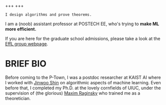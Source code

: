 +++
+++

`I design algorithms and prove theorems.`

I am a (noob) assistant professor at POSTECH EE, who's trying to __make ML more efficient.__

If you are here for the graduate school admissions, please take a look at the [EffL group webpage](https://effl.notion.site).


# BRIEF BIO
Before coming to the P-Town, I was a postdoc researcher at KAIST AI where I worked with [Jinwoo Shin](https://alinlab.kaist.ac.kr/shin.html) on algorithmic aspects of machine learning. Even before that, I completed my Ph.D. at the lovely cornfields of UIUC, under the supervision of (the glorious) [Maxim Raginsky](http://maxim.ece.illinois.edu) who trained me as a theoretician.


